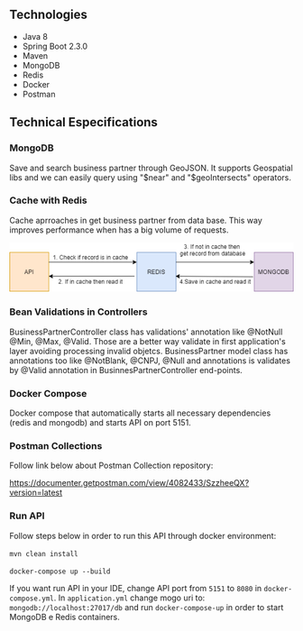 ## Technologies
- Java 8
- Spring Boot 2.3.0
- Maven
- MongoDB
- Redis
- Docker
- Postman 

## Technical Especifications

### MongoDB
Save and search business partner through GeoJSON. It supports Geospatial libs and we can easily query using "$near" and "$geoIntersects" operators.

### Cache with Redis
Cache aprroaches in get business partner from data base. This way improves performance when has a big volume of requests. 
 
 ![Screenshot](https://github.com/ronaldoleitte1975/zd-backendchallenge/blob/master/Cache%20Diagram.png)

### Bean Validations in Controllers
BusinessPartnerController class has validations' annotation like @NotNull @Min, @Max, @Valid. Those are a better way validate in first application's layer avoiding processing invalid objetcs. BusinessPartner model class has annotations too like @NotBlank, @CNPJ, @Null and annotations is validates by @Valid annotation in BusinnesPartnerController end-points.

### Docker Compose
Docker compose that automatically starts all necessary dependencies (redis and mongodb) and starts API on port 5151. 

### Postman Collections
Follow link below about Postman Collection repository:

https://documenter.getpostman.com/view/4082433/SzzheeQX?version=latest

### Run API
Follow steps below in order to run this API through docker environment:

`mvn clean install`

`docker-compose up --build`


If you want run API in your IDE, change API port from `5151` to `8080` in `docker-compose.yml`. In `application.yml`  change mogo uri to: `mongodb://localhost:27017/db` and run `docker-compose-up` in order to start MongoDB e Redis containers.

 
